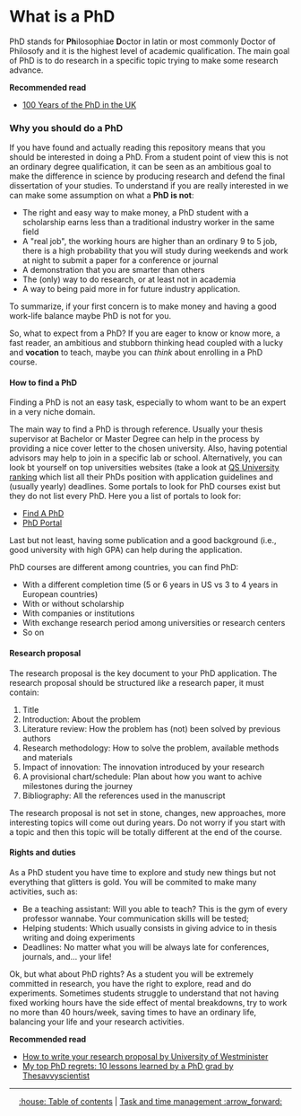 # What is a PhD
PhD stands for **Ph**ilosophiae **D**octor in latin or most commonly Doctor of Philosofy and it is the highest level of academic qualification. The main goal of PhD is to do research in a specific topic trying to make some research advance.

**Recommended read**
* [100 Years of the PhD in the UK](https://discovery.ucl.ac.uk/id/eprint/10068565/)

### Why you should do a PhD
If you have found and actually reading this repository means that you should be interested in doing a PhD. From a student point of view this is not an ordinary degree qualification, it can be seen as an ambitious goal to make the difference in science by producing research and defend the final dissertation of your studies.
To understand if you are really interested in we can make some assumption on what a **PhD is not**:
- The right and easy way to make money, a PhD student with a scholarship earns less than a traditional industry worker in the same field
- A "real job", the working hours are higher than an ordinary 9 to 5 job, there is a high probability that you will study during weekends and work at night to submit a paper for a conference or journal
- A demonstration that you are smarter than others
- The (only) way to do research, or at least not in academia
- A way to being paid more in for future industry application.

To summarize, if your first concern is to make money and having a good work-life balance maybe PhD is not for you.

So, what to expect from a PhD? If you are eager to know or know more, a fast reader, an ambitious and stubborn thinking head coupled with a lucky and **vocation** to teach, maybe you can _think_ about enrolling in a PhD course.

#### How to find a PhD
Finding a PhD is not an easy task, especially to whom want to be an expert in a very niche domain.

The main way to find a PhD is through reference. Usually your thesis supervisor at Bachelor or Master Degree can help in the process by providing a nice cover letter to the chosen university. Also, having potential advisors may help to join in a specific lab or school.
Alternatively, you can look bt yourself on top universities websites (take a look at [QS University ranking](https://www.topuniversities.com/university-rankings) which list all their PhDs position with application guidelines and (usually yearly) deadlines.
Some portals to look for PhD courses exist but they do not list every PhD.
Here you a list of portals to look for:
* [Find A PhD](https://www.findaphd.com/phds/)
* [PhD Portal](https://www.phdportal.com/)

Last but not least, having some publication and a good background (i.e., good university with high GPA) can help during the application.

PhD courses are different among countries, you can find PhD:
* With a different completion time (5 or 6 years in US vs 3 to 4 years in European countries)
* With or without scholarship
* With companies or institutions
* With exchange research period among universities or research centers
* So on

#### Research proposal
The research proposal is the key document to your PhD application. The research proposal should be structured _like_ a research paper, it must contain:
1. Title
2. Introduction: About the problem 
3. Literature review: How the problem has (not) been solved by previous authors
4. Research methodology: How to solve the problem, available methods and materials
5. Impact of innovation: The innovation introduced by your research
6. A provisional chart/schedule: Plan about how you want to achive milestones during the journey
7. Bibliography: All the references used in the manuscript

The research proposal is not set in stone, changes, new approaches, more interesting topics will come out during years. Do not worry if you start with a topic and then this topic will be totally different at the end of the course.

#### Rights and duties
As a PhD student you have time to explore and study new things but not everything that glitters is gold.
You will be commited to make many activities, such as:
* Be a teaching assistant: Will you able to teach? This is the gym of every professor wannabe. Your communication skills will be tested;
* Helping students: Which usually consists in giving advice to in thesis writing and doing experiments
* Deadlines: No matter what you will be always late for conferences, journals, and... your life!

Ok, but what about PhD rights? As a student you will be extremely committed in research, you have the right to explore, read and do experiments.
Sometimes students struggle to understand that not having fixed working hours have the side effect of mental breakdowns, try to work no more than 40 hours/week, saving times to have an ordinary life, balancing your life and your research activities.

**Recommended read**
* [How to write your research proposal by University of Westminister](https://www.westminster.ac.uk/study/postgraduate/research-degrees/entry-requirements/how-to-write-your-research-proposal)
* [My top PhD regrets: 10 lessons learned by a PhD grad by Thesavvyscientist](https://www.thesavvyscientist.com/phd-regrets/)

---
<div align="center">
<a href='https://github.com/ric-sar/ultimate_phd_student_guide'>:house: Table of contents</a> | 
<a href='https://github.com/ric-sar/ultimate_phd_student_guide/blob/main/task_and_time_management.md'>Task and time management :arrow_forward:</a>
</div>
